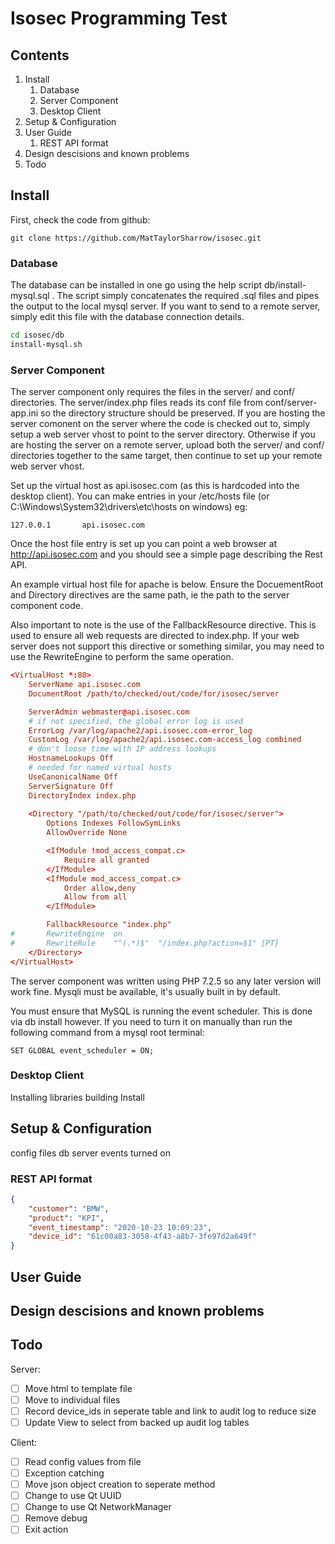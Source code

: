 # Isosec Programming Test


## Contents ##

1. Install
   1. Database
   1. Server Component
   1. Desktop Client
1. Setup & Configuration
1. User Guide
   1. REST API format
1. Design descisions and known problems
1. Todo

## Install ##

First, check the code from github:

    git clone https://github.com/MatTaylorSharrow/isosec.git

### Database ###

The database can be installed in one go using the help script db/install-mysql.sql .  The script simply concatenates the required .sql files and pipes the output to the local mysql server.  If you want to send to a remote server, simply edit this file with the database connection details.

```bash
cd isosec/db
install-mysql.sh
```

### Server Component ###

The server component only requires the files in the  server/ and conf/ directories. The server/index.php files reads its conf file from conf/server-app.ini so the directory structure should be preserved. If you are hosting the server comonent on the server where the code is checked out to, simply setup a web server vhost to point to the server directory.  Otherwise if you are hosting the server on a remote server, upload both the server/ and conf/ directories together to the same target, then continue to set up your remote web server vhost.

Set up the virtual host as api.isosec.com (as this is hardcoded into the desktop client).  You can make entries in your /etc/hosts file (or C:\Windows\System32\drivers\etc\hosts on windows) eg:

    127.0.0.1       api.isosec.com

Once the host file entry is set up you can point a web browser at http://api.isosec.com and you should see a simple page describing the Rest API.

An example virtual host file for apache is below.  Ensure the DocuementRoot and Directory directives are the same path, ie the path to the server component code.

Also important to note is the use of the FallbackResource directive.  This is used to ensure all web requests are directed to index.php.  If your web server does not support this directive or something similar, you may need to use the RewriteEngine to perform the same operation.

```httpd.conf
<VirtualHost *:80>
    ServerName api.isosec.com
    DocumentRoot /path/to/checked/out/code/for/isosec/server

    ServerAdmin webmaster@api.isosec.com
    # if not specified, the global error log is used
    ErrorLog /var/log/apache2/api.isosec.com-error_log
    CustomLog /var/log/apache2/api.isosec.com-access_log combined
    # don't loose time with IP address lookups
    HostnameLookups Off
    # needed for named virtual hosts
    UseCanonicalName Off
    ServerSignature Off
    DirectoryIndex index.php
    
    <Directory "/path/to/checked/out/code/for/isosec/server">
        Options Indexes FollowSymLinks
        AllowOverride None

        <IfModule !mod_access_compat.c>
            Require all granted
        </IfModule>
        <IfModule mod_access_compat.c>
            Order allow,deny
            Allow from all
        </IfModule>

        FallbackResource "index.php"
#       RewriteEngine  on
#       RewriteRule    "^(.*)$"  "/index.php?action=$1" [PT]
    </Directory>
</VirtualHost>
```

The server component was written using PHP 7.2.5 so any later version will work fine.  Mysqli must be available, it's usually built in by default. 

You must ensure that MySQL is running the event scheduler.  This is done via db install however.  If you need to turn it on manually than run the following command from a mysql root terminal: 

    SET GLOBAL event_scheduler = ON;


### Desktop Client ###

Installing libraries
building
Install


## Setup & Configuration ##
config files
db server events turned on

### REST API format ###

```json
{
	"customer": "BMW",
	"product": "KPI", 
	"event_timestamp": "2020-10-23 10:09:23", 
	"device_id": "61c00a83-3058-4f43-a8b7-3fe97d2a649f"
}
```

## User Guide ##


## Design descisions and known problems ##



## Todo ##
Server:
- [ ] Move html to template file
- [ ] Move to individual files 
- [ ] Record device_ids in seperate table and link to audit log to reduce size
- [ ] Update View to select from backed up audit log tables

Client:
- [ ] Read config values from file
- [ ] Exception catching
- [ ] Move json object creation to seperate method
- [ ] Change to use Qt UUID
- [ ] Change to use Qt NetworkManager
- [ ] Remove debug
- [ ] Exit action
